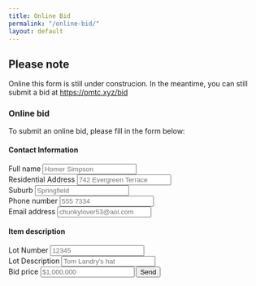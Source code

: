 ```yaml
---
title: Online Bid
permalink: "/online-bid/"
layout: default
---
```


## Please note
Online this form is still under construcion. In the meantime, you can still submit a bid at https://pmtc.xyz/bid

### Online bid

To submit an online bid, please fill in the form below:

<form name="online-bid" action="https://formspree.io/admin@pmtc.xyz" method="POST">
  <div class="form-group">
    <h4>Contact Information</h4>
    <label for="fullName">Full name</label>
    <input type="text" name="full-name" class="form-control col-md-5" placeholder="Homer Simpson">
  </div>
  <div class="form-group">
    <label for="address">Residential Address</label>
    <input type="text" name="address" class="form-control col-md-5" placeholder="742 Evergreen Terrace">
  </div>
  <div class="form-group">
    <label for="suburb">Suburb</label>
    <input type="text" name="suburb" class="form-control col-md-5" placeholder="Springfield">
  </div>
  <div class="form-group">
    <label for="phoneNumber">Phone number</label>
    <input type="tel" name="phone" class="form-control col-md-5" placeholder="555 7334">
  </div>
  <div class="form-group">
    <label for="email">Email address</label>
    <input type="email" name="_replyto" class="form-control col-md-5" placeholder="chunkylover53@aol.com">
  </div>
  <h4>Item description</h4>
  <div class="form-group">
    <label for="lotNumber">Lot Number</label>
    <input type="text" name="lot-no" class="form-control col-md-5" placeholder="12345">
  </div>
  <div class="form-group">
    <label for="lotDescription">Lot Description</label>
    <input type="text" name="description" class="form-control col-md-5" placeholder="Tom Landry's hat">
  </div>
  <div class="form-group">
    <label for="bidPrice">Bid price</label>
    <input type="text" name="bid=price" class="form-control col-md-5" placeholder="$1,000,000">
    <input type="submit" class="btn btn-success" value="Send">
    <input type="hidden" name="_next" value="/success/" />
    <input type="hidden" name="_subject" value="Online bid" />
  </div>
</form>

